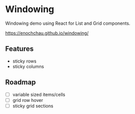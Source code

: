 # Windowing

Windowing demo using React for List and Grid components.

https://enochchau.github.io/windowing/ 

## Features
- sticky rows
- sticky columns

## Roadmap

- [ ] variable sized items/cells
- [ ] grid row hover
- [ ] sticky grid sections
